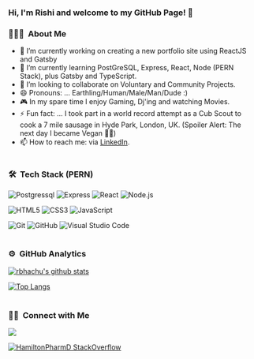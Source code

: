 ### Hi, I'm Rishi and welcome to my GitHub Page! 👋

### 👨🏻‍💻 &nbsp;About Me

- 🔭 I’m currently working on creating a new portfolio site using ReactJS and Gatsby
- 🌱 I’m currently learning PostGreSQL, Express, React, Node (PERN Stack), plus Gatsby and TypeScript.
- 👯 I’m looking to collaborate on Voluntary and Community Projects.
- 😄 Pronouns: ... Earthling/Human/Male/Man/Dude :)
- 🎮 In my spare time I enjoy Gaming, Dj'ing and watching Movies.
- ⚡ Fun fact: ... I took part in a world record attempt as a Cub Scout to cook a 7 mile sausage in Hyde Park, London, UK. (Spoiler Alert: The next day I became Vegan 🤢😄)
- 📫 How to reach me: via [LinkedIn](https://www.linkedin.com/in/rishisinghbhachu/).</br></br>

### 🛠 &nbsp;Tech Stack (PERN)
![Postgressql](https://img.shields.io/badge/-Postgres-333333?style=flat&logo=postgres)
![Express](https://img.shields.io/badge/-Express-333333?style=flat&logo=express)
![React](https://img.shields.io/badge/-React-333333?style=flat&logo=react)
![Node.js](https://img.shields.io/badge/-Node.js-05122A?style=flat&logo=node.js)

![HTML5](https://img.shields.io/badge/-HTML5-333333?style=flat&logo=HTML5)
![CSS3](https://img.shields.io/badge/-CSS-333333?style=flat&logo=CSS3&logoColor=1572B6)
![JavaScript](https://img.shields.io/badge/-JavaScript-333333?style=flat&logo=javascript)

![Git](https://img.shields.io/badge/-Git-333333?style=flat&logo=git)
![GitHub](https://img.shields.io/badge/-GitHub-333333?style=flat&logo=github)
![Visual Studio Code](https://img.shields.io/badge/-Visual%20Studio%20Code-05122A?style=flat&logo=visual-studio-code&logoColor=007ACC)</br></br>

### ⚙️ &nbsp;GitHub Analytics

[![rbhachu's github stats](https://github-readme-stats.vercel.app/api?username=rbhachu&show_icons=true&theme=onedark)](https://github.com/rbhachu/github-readme-stats)

[![Top Langs](https://github-readme-stats.vercel.app/api/top-langs/?username=rbhachu&layout=compact&theme=onedark)](https://github.com/rbhachu/github-readme-stats)</br></br>

### 🤝🏻 &nbsp;Connect with Me

<a target="_blank" title="https://www.linkedin.com/in/RishiSinghBhachu/" href="https://www.linkedin.com/in/RishiSinghBhachu/"><img src="https://img.shields.io/badge/-Rishi&nbsp;Singh&nbsp;Bhachu-0077B5?style=flat&logo=Linkedin&logoColor=white"/></a>

[![HamiltonPharmD StackOverflow](https://stackoverflow-badge.vercel.app/?userID=5238978)](https://stackoverflow.com/users/5238978/rishi-singh)

<!--<a target="_blank" title="https://stackoverflow.com/users/5238978/rishi-singh/" href="https://stackoverflow.com/users/5238978/rishi-singh/"><img src="https://img.shields.io/badge/-Rishi&nbsp;Singh&nbsp;Bhachu-000000?style=flat&logo=StackOverflow&logoColor=#F58025"/></a>-->

<!--<a href="mailto:mrbhachu@gmail.com"><img src="https://img.shields.io/badge/-mrbhachu@gmail.com-D14836?style=flat&logo=Gmail&logoColor=white"/></a>-->

